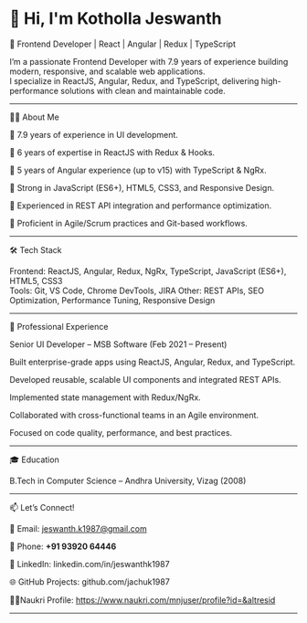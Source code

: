 # 👋 Hi, I'm Kotholla Jeswanth  

🚀 Frontend Developer | React | Angular | Redux | TypeScript  

I’m a passionate Frontend Developer with 7.9 years of experience building modern, responsive, and scalable web applications.   
I specialize in ReactJS, Angular, Redux, and TypeScript, delivering high-performance solutions with clean and maintainable code.   

---

🧑‍💻 About Me  

🔹 7.9 years of experience in UI development.  

🔹 6 years of expertise in ReactJS with Redux & Hooks.  

🔹 5 years of Angular experience (up to v15) with TypeScript & NgRx.

🔹 Strong in JavaScript (ES6+), HTML5, CSS3, and Responsive Design.

🔹 Experienced in REST API integration and performance optimization.

🔹 Proficient in Agile/Scrum practices and Git-based workflows. 

---

🛠️ Tech Stack  

Frontend: ReactJS, Angular, Redux, NgRx, TypeScript, JavaScript (ES6+), HTML5, CSS3  
Tools: Git, VS Code, Chrome DevTools, JIRA
Other: REST APIs, SEO Optimization, Performance Tuning, Responsive Design

---

💼 Professional Experience

Senior UI Developer – MSB Software (Feb 2021 – Present)

Built enterprise-grade apps using ReactJS, Angular, Redux, and TypeScript.

Developed reusable, scalable UI components and integrated REST APIs.

Implemented state management with Redux/NgRx.

Collaborated with cross-functional teams in an Agile environment.

Focused on code quality, performance, and best practices.

---

🎓 Education

B.Tech in Computer Science – Andhra University, Vizag (2008)

---

📫 Let’s Connect!

📧 Email: jeswanth.k1987@gmail.com

📱 Phone: **+91 93920 64446**  

💼 LinkedIn: linkedin.com/in/jeswanthk1987

🌐 GitHub Projects: github.com/jachuk1987

🧑‍💼Naukri Profile: https://www.naukri.com/mnjuser/profile?id=&altresid  

---
